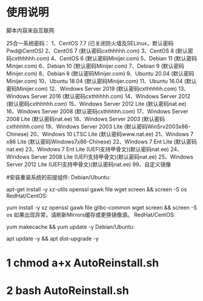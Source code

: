 # 使用说明
脚本内容来自互联网

25合一系统密码：
1、CentOS 7.7 (已关闭防火墙及SELinux，默认密码Pwd@CentOS)
2、CentOS 7 (默认密码cxthhhhh.com)
3、CentOS 8 (默认密码cxthhhhh.com)
4、CentOS 6 (默认密码Minijer.com)
5、Debian 11 (默认密码Minijer.com)
6、Debian 10 (默认密码Minijer.com)
7、Debian 9 (默认密码Minijer.com)
8、Debian 8 (默认密码Minijer.com)
9、Ubuntu 20.04 (默认密码Minijer.com)
10、Ubuntu 18.04 (默认密码Minijer.com)
11、Ubuntu 16.04 (默认密码Minijer.com)
12、Windows Server 2019 (默认密码cxthhhhh.com)
13、Windows Server 2016 (默认密码cxthhhhh.com)
14、Windows Server 2012 (默认密码cxthhhhh.com)
15、Windows Server 2012 Lite (默认密码nat.ee)
16、Windows Server 2008 (默认密码cxthhhhh.com)
17、Windows Server 2008 Lite (默认密码nat.ee)
18、Windows Server 2003 (默认密码cxthhhhh.com)
19、Windows Server 2003 Lite (默认密码WinSrv2003x86-Chinese)
20、Windows 10 LTSC Lite (默认密码www.nat.ee)
21、Windows 7 x86 Lite (默认密码Windows7x86-Chinese)
22、Windows 7 Ent Lite (默认密码nat.ee)
23、Windows 7 Ent Lite (UEFI支持甲骨文)(默认密码nat.ee)
24、Windows Server 2008 Lite (UEFI支持甲骨文)(默认密码nat.ee)
25、Windows Server 2012 Lite (UEFI支持甲骨文)(默认密码nat.ee)
99、自定义镜像

#安装重装系统的前提组件:
Debian/Ubuntu:

apt-get install -y xz-utils openssl gawk file wget screen && screen -S os
RedHat/CentOS:

yum install -y xz openssl gawk file glibc-common wget screen && screen -S os
如果出现异常，请刷新Mirrors缓存或更换镜像源。
RedHat/CentOS:

yum makecache && yum update -y
Debian/Ubuntu:

apt update -y && apt dist-upgrade -y


# 1 chmod a+x AutoReinstall.sh 

# 2 bash AutoReinstall.sh
